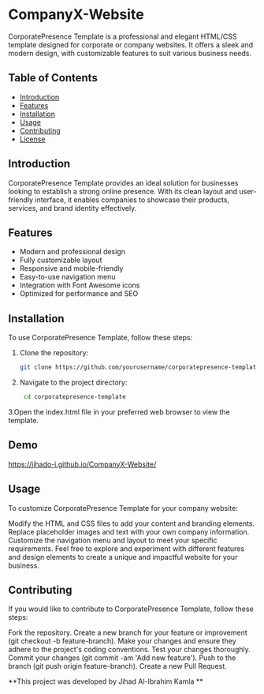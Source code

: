# CompanyX-Website

CorporatePresence Template is a professional and elegant HTML/CSS template designed for corporate or company websites. It offers a sleek and modern design, with customizable features to suit various business needs.
 
## Table of Contents
 
- [Introduction](#introduction)
- [Features](#features)
- [Installation](#installation)
- [Usage](#usage)
- [Contributing](#contributing)
- [License](#license)


## Introduction

CorporatePresence Template provides an ideal solution for businesses looking to establish a strong online presence. With its clean layout and user-friendly interface, it enables companies to showcase their products, services, and brand identity effectively.

## Features

- Modern and professional design
- Fully customizable layout
- Responsive and mobile-friendly
- Easy-to-use navigation menu
- Integration with Font Awesome icons
- Optimized for performance and SEO

## Installation
To use CorporatePresence Template, follow these steps:

1. Clone the repository:
   ```bash
   git clone https://github.com/yourusername/corporatepresence-template.git
2. Navigate to the project directory:
   ```bash
    cd corporatepresence-template
   
3.Open the index.html file in your preferred web browser to view the template.


## Demo
https://jihado-i.github.io/CompanyX-Website/

## Usage
To customize CorporatePresence Template for your company website:

Modify the HTML and CSS files to add your content and branding elements.
Replace placeholder images and text with your own company information.
Customize the navigation menu and layout to meet your specific requirements.
Feel free to explore and experiment with different features and design elements to create a unique and impactful website for your business.

## Contributing
If you would like to contribute to CorporatePresence Template, follow these steps:

Fork the repository.
Create a new branch for your feature or improvement (git checkout -b feature-branch).
Make your changes and ensure they adhere to the project's coding conventions.
Test your changes thoroughly.
Commit your changes (git commit -am 'Add new feature').
Push to the branch (git push origin feature-branch).
Create a new Pull Request.


**This project was developed by Jihad Al-Ibrahim Kamla
**
